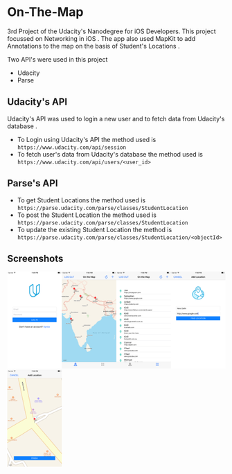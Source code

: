 # On-The-Map
3rd Project of the Udacity's Nanodegree for iOS Developers. This project focussed on Networking in iOS . The app also used MapKit to add Annotations to the map on the basis of Student's Locations .  

Two API's were used in this project 
* Udacity
* Parse

## Udacity's API
Udacity's API was used to login a new user and to fetch data from Udacity's database .

* To Login using Udacity's API the method used is `https://www.udacity.com/api/session`
* To fetch user's data from Udacity's database the method used is `https://www.udacity.com/api/users/<user_id>`

## Parse's API
* To get Student Locations the method used is `https://parse.udacity.com/parse/classes/StudentLocation`
* To post the Student Location the method used is `https://parse.udacity.com/parse/classes/StudentLocation`
* To update the existing Student Location the method is `https://parse.udacity.com/parse/classes/StudentLocation/<objectId>`

## Screenshots
<img src = "https://github.com/SahilDhawan/On-The-Map/blob/master/OnTheMap/Assets.xcassets/ScreenShot-1.imageset/ScreenShot-1.png" width = "25%" height = "25%"><img src = "https://github.com/SahilDhawan/On-The-Map/blob/master/OnTheMap/Assets.xcassets/ScreenShot-2.imageset/ScreenShot-2.png" width = "25%" height = "25%"><img src = "https://github.com/SahilDhawan/On-The-Map/blob/master/OnTheMap/Assets.xcassets/ScreenShot-3.imageset/ScreenShot-3.png" width = "25%" height = "25%"><img src = "https://github.com/SahilDhawan/On-The-Map/blob/master/OnTheMap/Assets.xcassets/ScreenShot-4.imageset/ScreenShot-4.png" width = "25%" height = "25%"><img src = "https://github.com/SahilDhawan/On-The-Map/blob/master/OnTheMap/Assets.xcassets/ScreenShot-5.imageset/ScreenShot-5.png" width = "25%" height = "25%">

